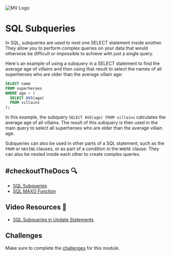 ![MV Logo](/logo.jpg)

# SQL Subqueries
In SQL, subqueries are used to nest one SELECT statement inside another. They allow you to perform complex queries on your data that would otherwise be difficult or impossible to achieve with just a single query.

Here's an example of using a subquery in a SELECT statement to find the average age of villains and then using that result to select the names of all superheroes who are older than the average villain age:

```sql
SELECT name
FROM superheroes
WHERE age > (
  SELECT AVG(age)
  FROM villains
);
```
In this example, the subquery `SELECT AVG(age) FROM villains` calculates the average age of all villains. The result of this subquery is then used in the main query to select all superheroes who are older than the average villain age.

Subqueries can also be used in other parts of a SQL statement, such as the `FROM` or `HAVING` clauses, or as part of a condition in the `WHERE` clause. They can also be nested inside each other to create complex queries.

## #checkoutTheDocs 🔍
- [SQL Subqueries](https://www.w3resource.com/sql/subqueries/understanding-sql-subqueries.php)
- [SQL MAX() Function](https://www.w3schools.com/sql/func_sqlserver_max.asp)

## Video Resources 🎥
- [SQL Subqueries in Update Statements](https://www.youtube.com/watch?v=7S_tz1z_5bA&t=10847s)

## Challenges
Make sure to complete the [challenges](challenges.md) for this module.
